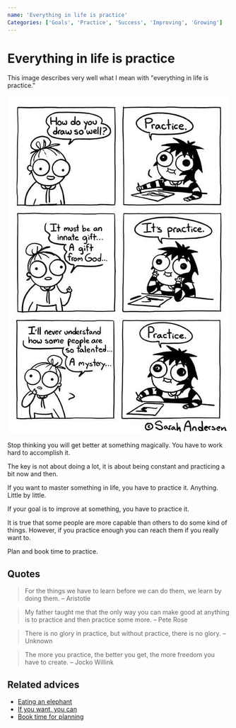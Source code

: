 ```yaml
---
name: 'Everything in life is practice'
Categories: ['Goals', 'Practice', 'Success', 'Improving', 'Growing']
---
```

# Everything in life is practice
 
This image describes very well what I mean with "everything in life is practice."
 
![Practice by Sarah Andersen](./assets/sarah_andersen_practice.jpg)
 
Stop thinking you will get better at something magically. You have to work hard to accomplish it.
 
The key is not about doing a lot, it is about being constant and practicing a bit now and then.
 
If you want to master something in life, you have to practice it. Anything. Little by little.
 
If your goal is to improve at something, you have to practice it.
 
It is true that some people are more capable than others to do some kind of things. However, if you practice enough you can reach them if you really want to.
 
Plan and book time to practice.
## Quotes
 
> For the things we have to learn before we can do them, we learn by doing them. – Aristotle
 
> My father taught me that the only way you can make good at anything is to practice and then practice some more. – Pete Rose
 
> There is no glory in practice, but without practice, there is no glory. – Unknown
 
> The more you practice, the better you get, the more freedom you have to create. – Jocko Willink
## Related advices
 
- [Eating an elephant](../Eating%20an%20elephant/index.md)
- [If you want, you can](../If%20you%20want,%20you%20can/index.md)
- [Book time for planning](../Book%20time%20for%20planning/index.md)
